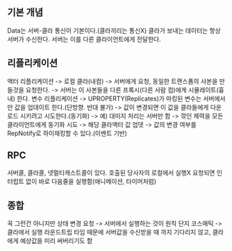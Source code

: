 ## 기본 개념
Data는 서버-클라 통신이 기본이다.(클라끼리는 통신X)
클라가 보내는 데이터는 항상 서버가 수신한다.
서버는 이를 다른 클라이언트에게 전달한다.

## 리플리케이션
액터 리플리케이션 -> 로컬 클라(내컴) -> 서버에게 요청, 동일한 트랜스폼의 사본을 만들것을 요청한다. -> 서버는 이 사본들을 다른 프록시(다른 사람 컴)에게 시뮬레이트(흉내) 한다.
변수 리플리케이션 -> UPROPERTY(Replicates)가 마킹된 변수는 서버에서만 값을 업데이트 한다.(단방향. 반대 불가) -> 값이 변경되면 이 값을 클라들에게 다운로드 시키려고 시도한다.(동기화) -> 예) 대미지 처리는 서버만 함 -> 깎인 체력을 모든 클라이언트에게 동기화 시도 -> 해당 클라액터 값 업뎃 -> 값의 변경 여부를 RepNotify로 하이재킹할 수 있다.(이벤트 기반)

## RPC
서버콜, 클라콜, 넷멀티캐스트콜이 있다.
호출된 당사자의 로컬에서 실행X
요청되면 인터럽트 없이 바로 다음줄을 실행함(애니메이션, 타이머처럼)

## 종합
꼭 그런건 아니지만
상태 변경 요청 -> 서버에서 실행하는 것이 원칙
단지 코스매틱 -> 클라에서 실행
라운드트립 타임 때문에 서버값을 수신받을 때 까지 기다리지 않고, 클라에게 예상값을 미리 써버리기도 함
